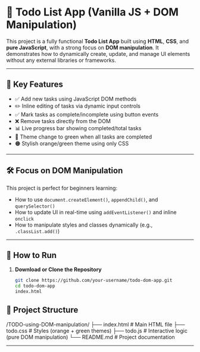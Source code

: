 # 📝 Todo List App (Vanilla JS + DOM Manipulation)

This project is a fully functional **Todo List App** built using **HTML**, **CSS**, and **pure JavaScript**, with a strong focus on **DOM manipulation**. It demonstrates how to dynamically create, update, and manage UI elements without any external libraries or frameworks.

---

## 📌 Key Features

- ✅ Add new tasks using JavaScript DOM methods
- ✏️ Inline editing of tasks via dynamic input controls
- ✅ Mark tasks as complete/incomplete using button events
- ❌ Remove tasks directly from the DOM
- 📊 Live progress bar showing completed/total tasks
- 🌿 Theme change to green when all tasks are completed
- 🟠 Stylish orange/green theme using only CSS

---

## 🛠️ Focus on DOM Manipulation

This project is perfect for beginners learning:

- How to use `document.createElement()`, `appendChild()`, and `querySelector()`
- How to update UI in real-time using `addEventListener()` and inline `onclick`
- How to manipulate styles and classes dynamically (e.g., `.classList.add()`)

---

## 🚀 How to Run

1. **Download or Clone the Repository**
   ```bash
   git clone https://github.com/your-username/todo-dom-app.git
   cd todo-dom-app
   index.html


## 📁 Project Structure

/TODO-using-DOM-manipulation/
├── index.html    # Main HTML file
├── todo.css      # Styles (orange + green themes)
├── todo.js       # Interactive logic (pure DOM manipulation)
└── README.md     # Project documentation

---

